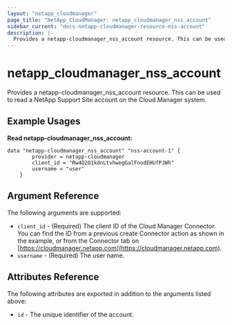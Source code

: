 ```yaml
---
layout: "netapp_cloudmanager"
page_title: "NetApp_CloudManager: netapp_cloudmanager_nss_account"
sidebar_current: "docs-netapp-cloudmanager-resource-nss-account"
description: |-
  Provides a netapp-cloudmanager_nss_account resource. This can be used to read a NetApp Support Site account on the Cloud Manager system.
---
```


# netapp_cloudmanager_nss_account

Provides a netapp-cloudmanager_nss_account resource. This can be used to read a NetApp Support Site account on the Cloud Manager system.

## Example Usages

**Read netapp-cloudmanager_nss_account:**

```
data "netapp-cloudmanager_nss_account" "nss-account-1" {
		provider = netapp-cloudmanager
		client_id = "Rw4Q2O1kdnLtvhwegGalFnodEHUfPJWh"
		username = "user"
	}
```

## Argument Reference

The following arguments are supported:

* `client_id` - (Required) The client ID of the Cloud Manager Connector. You can find the ID from a previous create Connector action as shown in the example, or from the Connector tab on [https://cloudmanager.netapp.com](https://cloudmanager.netapp.com).
* `username` - (Required) The user name.

## Attributes Reference

The following attributes are exported in addition to the arguments listed above:

* `id` - The unique identifier of the account.
